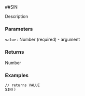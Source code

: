##SIN

Description

### Parameters
`value` : Number (required) - argument

### Returns
Number

### Examples
```
// returns VALUE
SIN()
```